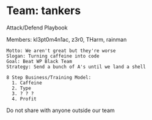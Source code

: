 # Team: tankers

Attack/Defend Playbook

Members: kl3pt0m4n1ac, z3r0, THarm, rainman

    Motto: We aren't great but they're worse
    Slogan: Turning caffeine into code
    Goal: Beat WP Black Team
    Strategy: Send a bunch of A's until we land a shell
    
    8 Step Business/Training Model:
      1. Caffeine
      2. Type
      3. ? ? ?
      4. Profit

Do not share with anyone outside our team
